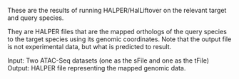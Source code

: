 These are the results of running HALPER/HalLiftover on the relevant target and query species. 

They are HALPER files that are the mapped orthologs of the query species to the target species 
using its genomic coordinates. Note that the output file is not experimental data, but what is predicted
to result.

Input: Two ATAC-Seq datasets (one as the sFile and one as the tFile)
Output: HALPER file representing the mapped genomic data. 

